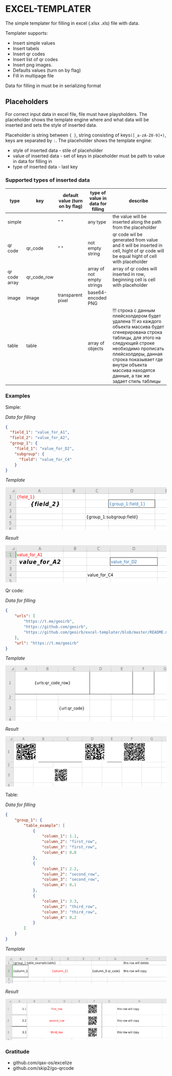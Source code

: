 # EXCEL-TEMPLATER

The simple templater for filling in excel (.xlsx .xls) file with data.

Templater supports:
* Insert simple values
* Insert tabels
* Insert qr codes
* Insert list of qr codes
* Insert png images.
* Defaults values (turn on by flag)
* Fill in multipage file

Data for filling in must be in serializing format

## Placeholders

For correct input data in excel file, file must have playsholders. The placeholder shows the template engine where and what data will be inserted and sets the style of inserted data.

Placeholder is string between `{ }`, string consisting of keys`([_a-zA-Z0-9]+)`, keys are separated by `:`.
The placeholder shows the template engine:
- style of inserted data - stile of placeholder
- value of inserted data - set of keys in placeholder must be path to value in data for filling in
- type of inserted data - last key

### Supported types of inserted data 

| type          | key         | default value (turn on by flag) | type of value in data for filling | describe                                                                                                                           |
|---------------|-------------|---------------------------------|-----------------------------------|------------------------------------------------------------------------------------------------------------------------------------|
| simple        |             | " "                             | any type                          | the value will be inserted along the path from the placeholder                                                                     |
| qr code       | qr_code     | " "                             | not empty string                  | qr code wil be generated from value and it will be inserted in cell, hight of qr code will be equal hight of cell with placeholder |
| qr code array | qr_code_row |                                 | array of not empty strings        | array of qr codes  will inserted in row, beginning cell is cell with placeholder                                                   |
| image         | image       | transparent pixel    | base64-encoded PNG |   
| table         | table       |                      | array of objects   | !!! строка с данным плейсхолдером будет удалена !!! из каждого объекта массива будет сгенерирована строка таблицы, для этого на следующей строке необходимо прописать плейсхолдеры, данная строка показывает где внутри объекта массива находятся данные, а так же задает стиль таблицы |

### Examples

Simple:

_Data for filling_

```json
{
  "field_1": "value_for_A1",
  "field_2": "value_for_A2",
  "group_1": {
    "field_1": "value_for_D2",
    "subgroup": {
      "field": "value_for_C4"
    }
}
```

_Template_

![simple_value_template](images/simple_value_template.png)

_Result_

![simple_value_result](images/simple_value_result.png)

Qr code:

_Data for filling_

```json
{
  	"urls": [
		"https://t.me/geoirb",
		"https://github.com/geoirb",
		"https://github.com/geoirb/excel-templater/blob/master/README.md"
	],
	"url": "https://t.me/geoirb"
}
```

_Template_

![qr_code_template](images/qr_code_template.png)

_Result_

![qr_code_result](images/qr_code_result.png)


Table:

_Data for filling_

```json
{
	"group_1": {
		"table_example": [
			{
				"column_1": 1.1,
				"column_2": "first_row",
				"column_3": "first_row",
				"column_4": 0.0
			},
			{
				"column_1": 2.2,
				"column_2": "second_row",
				"column_3": "second_row",
				"column_4": 0.1
			},
			{
				"column_1": 3.3,
				"column_2": "third_row",
				"column_3": "third_row",
				"column_4": 0.2
			}
		]
	}
}
```

_Template_

![table_template](images/table_template.png)

_Result_

![table_result](images/table_result.png)

### Gratitude

- github.com/qax-os/excelize
- github.com/skip2/go-qrcode
